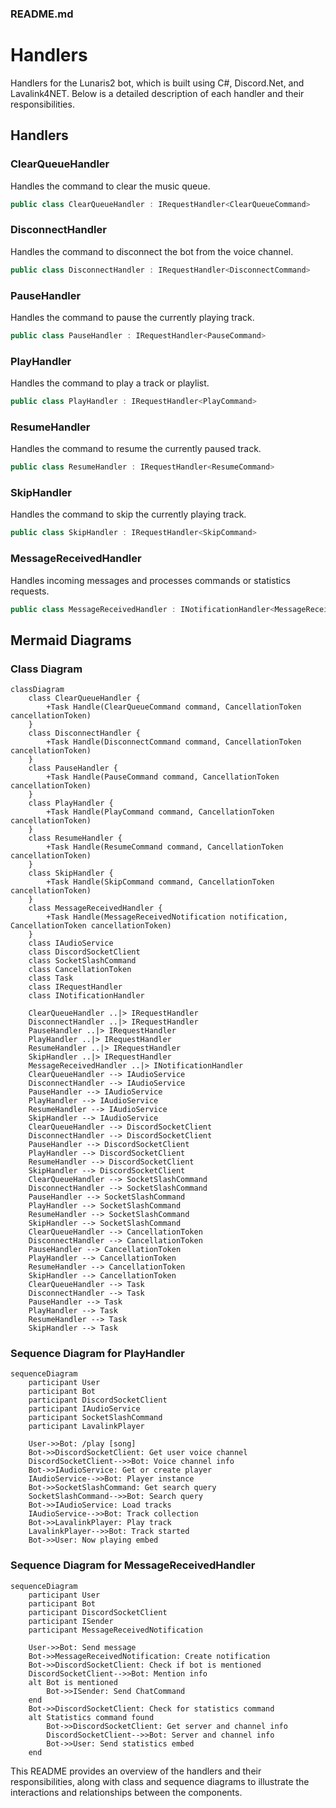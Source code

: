 ### README.md

# Handlers

Handlers for the Lunaris2 bot, which is built using C#, Discord.Net, and Lavalink4NET. Below is a detailed description of each handler and their responsibilities.

## Handlers

### ClearQueueHandler

Handles the command to clear the music queue.

```csharp
public class ClearQueueHandler : IRequestHandler<ClearQueueCommand>
```

### DisconnectHandler

Handles the command to disconnect the bot from the voice channel.

```csharp
public class DisconnectHandler : IRequestHandler<DisconnectCommand>
```

### PauseHandler

Handles the command to pause the currently playing track.

```csharp
public class PauseHandler : IRequestHandler<PauseCommand>
```

### PlayHandler

Handles the command to play a track or playlist.

```csharp
public class PlayHandler : IRequestHandler<PlayCommand>
```

### ResumeHandler

Handles the command to resume the currently paused track.

```csharp
public class ResumeHandler : IRequestHandler<ResumeCommand>
```

### SkipHandler

Handles the command to skip the currently playing track.

```csharp
public class SkipHandler : IRequestHandler<SkipCommand>
```

### MessageReceivedHandler

Handles incoming messages and processes commands or statistics requests.

```csharp
public class MessageReceivedHandler : INotificationHandler<MessageReceivedNotification>
```

## Mermaid Diagrams

### Class Diagram

```mermaid
classDiagram
    class ClearQueueHandler {
        +Task Handle(ClearQueueCommand command, CancellationToken cancellationToken)
    }
    class DisconnectHandler {
        +Task Handle(DisconnectCommand command, CancellationToken cancellationToken)
    }
    class PauseHandler {
        +Task Handle(PauseCommand command, CancellationToken cancellationToken)
    }
    class PlayHandler {
        +Task Handle(PlayCommand command, CancellationToken cancellationToken)
    }
    class ResumeHandler {
        +Task Handle(ResumeCommand command, CancellationToken cancellationToken)
    }
    class SkipHandler {
        +Task Handle(SkipCommand command, CancellationToken cancellationToken)
    }
    class MessageReceivedHandler {
        +Task Handle(MessageReceivedNotification notification, CancellationToken cancellationToken)
    }
    class IAudioService
    class DiscordSocketClient
    class SocketSlashCommand
    class CancellationToken
    class Task
    class IRequestHandler
    class INotificationHandler

    ClearQueueHandler ..|> IRequestHandler
    DisconnectHandler ..|> IRequestHandler
    PauseHandler ..|> IRequestHandler
    PlayHandler ..|> IRequestHandler
    ResumeHandler ..|> IRequestHandler
    SkipHandler ..|> IRequestHandler
    MessageReceivedHandler ..|> INotificationHandler
    ClearQueueHandler --> IAudioService
    DisconnectHandler --> IAudioService
    PauseHandler --> IAudioService
    PlayHandler --> IAudioService
    ResumeHandler --> IAudioService
    SkipHandler --> IAudioService
    ClearQueueHandler --> DiscordSocketClient
    DisconnectHandler --> DiscordSocketClient
    PauseHandler --> DiscordSocketClient
    PlayHandler --> DiscordSocketClient
    ResumeHandler --> DiscordSocketClient
    SkipHandler --> DiscordSocketClient
    ClearQueueHandler --> SocketSlashCommand
    DisconnectHandler --> SocketSlashCommand
    PauseHandler --> SocketSlashCommand
    PlayHandler --> SocketSlashCommand
    ResumeHandler --> SocketSlashCommand
    SkipHandler --> SocketSlashCommand
    ClearQueueHandler --> CancellationToken
    DisconnectHandler --> CancellationToken
    PauseHandler --> CancellationToken
    PlayHandler --> CancellationToken
    ResumeHandler --> CancellationToken
    SkipHandler --> CancellationToken
    ClearQueueHandler --> Task
    DisconnectHandler --> Task
    PauseHandler --> Task
    PlayHandler --> Task
    ResumeHandler --> Task
    SkipHandler --> Task
```

### Sequence Diagram for PlayHandler

```mermaid
sequenceDiagram
    participant User
    participant Bot
    participant DiscordSocketClient
    participant IAudioService
    participant SocketSlashCommand
    participant LavalinkPlayer

    User->>Bot: /play [song]
    Bot->>DiscordSocketClient: Get user voice channel
    DiscordSocketClient-->>Bot: Voice channel info
    Bot->>IAudioService: Get or create player
    IAudioService-->>Bot: Player instance
    Bot->>SocketSlashCommand: Get search query
    SocketSlashCommand-->>Bot: Search query
    Bot->>IAudioService: Load tracks
    IAudioService-->>Bot: Track collection
    Bot->>LavalinkPlayer: Play track
    LavalinkPlayer-->>Bot: Track started
    Bot->>User: Now playing embed
```

### Sequence Diagram for MessageReceivedHandler

```mermaid
sequenceDiagram
    participant User
    participant Bot
    participant DiscordSocketClient
    participant ISender
    participant MessageReceivedNotification

    User->>Bot: Send message
    Bot->>MessageReceivedNotification: Create notification
    Bot->>DiscordSocketClient: Check if bot is mentioned
    DiscordSocketClient-->>Bot: Mention info
    alt Bot is mentioned
        Bot->>ISender: Send ChatCommand
    end
    Bot->>DiscordSocketClient: Check for statistics command
    alt Statistics command found
        Bot->>DiscordSocketClient: Get server and channel info
        DiscordSocketClient-->>Bot: Server and channel info
        Bot->>User: Send statistics embed
    end
```

This README provides an overview of the handlers and their responsibilities, along with class and sequence diagrams to illustrate the interactions and relationships between the components.
